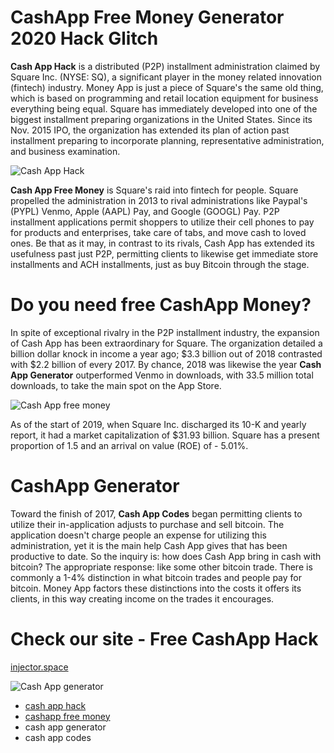 # CashApp Free Money Generator 2020 Hack Glitch

**Cash App Hack** is a distributed (P2P) installment administration claimed by Square Inc. (NYSE: SQ), a significant player in the money related innovation (fintech) industry. Money App is just a piece of Square's the same old thing, which is based on programming and retail location equipment for business everything being equal. Square has immediately developed into one of the biggest installment preparing organizations in the United States. Since its Nov. 2015 IPO, the organization has extended its plan of action past installment preparing to incorporate planning, representative administration, and business examination. 

![Cash App Hack](https://i.imgur.com/MdDGZmR.png)

**Cash App Free Money** is Square's raid into fintech for people. Square propelled the administration in 2013 to rival administrations like Paypal's (PYPL) Venmo, Apple (AAPL) Pay, and Google (GOOGL) Pay. P2P installment applications permit shoppers to utilize their cell phones to pay for products and enterprises, take care of tabs, and move cash to loved ones. Be that as it may, in contrast to its rivals, Cash App has extended its usefulness past just P2P, permitting clients to likewise get immediate store installments and ACH installments, just as buy Bitcoin through the stage. 

# Do you need free CashApp Money?

In spite of exceptional rivalry in the P2P installment industry, the expansion of Cash App has been extraordinary for Square. The organization detailed a billion dollar knock in income a year ago; $3.3 billion out of 2018 contrasted with $2.2 billion of every 2017. By chance, 2018 was likewise the year **Cash App Generator** outperformed Venmo in downloads, with 33.5 million total downloads, to take the main spot on the App Store. 

![Cash App free money](https://i.imgur.com/eOA40nC.png)

As of the start of 2019, when Square Inc. discharged its 10-K and yearly report, it had a market capitalization of $31.93 billion. Square has a present proportion of 1.5 and an arrival on value (ROE) of - 5.01%. 

# CashApp Generator

Toward the finish of 2017, **Cash App Codes** began permitting clients to utilize their in-application adjusts to purchase and sell bitcoin. The application doesn't charge people an expense for utilizing this administration, yet it is the main help Cash App gives that has been productive to date. So the inquiry is: how does Cash App bring in cash with bitcoin? The appropriate response: like some other bitcoin trade. There is commonly a 1-4% distinction in what bitcoin trades and people pay for bitcoin. Money App factors these distinctions into the costs it offers its clients, in this way creating income on the trades it encourages.

# Check our site - Free CashApp Hack
[injector.space](https://injector.space/cash)

![Cash App generator](https://i.imgur.com/L6r5kwx.png)

* [cash app hack](https://clyp.it/user/mbtoqhqy)
* [cashapp free money](https://clyp.it/user/jfrdnllg)
* cash app generator
* cash app codes

